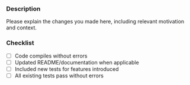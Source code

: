 ### Description
Please explain the changes you made here, including relevant motivation and context.

### Checklist
- [ ] Code compiles without errors
- [ ] Updated README/documentation when applicable
- [ ] Included new tests for features introduced
- [ ] All existing tests pass without errors
